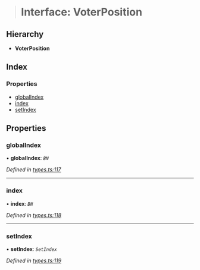 > # Interface: VoterPosition

## Hierarchy

* **VoterPosition**

## Index

### Properties

* [globalIndex](_types_.voterposition.md#globalindex)
* [index](_types_.voterposition.md#index)
* [setIndex](_types_.voterposition.md#setindex)

## Properties

###  globalIndex

• **globalIndex**: *`BN`*

*Defined in [types.ts:117](https://github.com/polkadot-js/api/blob/b595428/packages/api-derive/src/types.ts#L117)*

___

###  index

• **index**: *`BN`*

*Defined in [types.ts:118](https://github.com/polkadot-js/api/blob/b595428/packages/api-derive/src/types.ts#L118)*

___

###  setIndex

• **setIndex**: *`SetIndex`*

*Defined in [types.ts:119](https://github.com/polkadot-js/api/blob/b595428/packages/api-derive/src/types.ts#L119)*